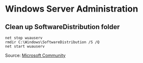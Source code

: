 # Windows Server Administration

## Clean up SoftwareDistribution folder

    net stop wuauserv
    rmdir C:\Windows\SoftwareDistribution /S /Q
    net start wuauserv

Source: [Microsoft Community](https://answers.microsoft.com/en-us/windows/forum/windows_xp-files/is-it-safe-to-delete-files-under/8d98d924-b0b1-4f2b-bb4b-13f38126c588)
